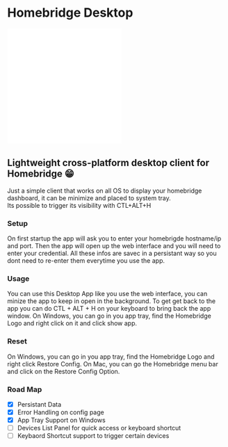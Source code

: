 
# Homebridge Desktop
![logo](https://github.com/louistb/HomebridgeDesktop/blob/af5cc8dfa37046cbafc810af3c595618e8d03edc/logo.png?raw=true|width=50px)
## Lightweight cross-platform desktop client for Homebridge 😁
Just a simple client that works on all OS to display your homebridge dashboard, it can be minimize and placed to system tray. </br> Its possible to trigger its visibility with CTL+ALT+H

### Setup
On first startup the app will ask you to enter your homebrigde hostname/ip and port.
Then the app will open up the web interface and you will need to enter your credential.
All these infos are savec in a persistant way so you dont need to re-enter them everytime you use the app.

### Usage
You can use this Desktop App like you use the web interface, you can minize the app to keep in open in the background.
To get get back to the app you can do CTL + ALT + H on your keyboard to bring back the app window.
On Windows, you can go in you app tray, find the Homebridge Logo and right click on it and click show app.

### Reset
On Windows, you can go in you app tray, find the Homebridge Logo and right click Restore Config.
On Mac, you can go the Homebridge menu bar and click on the Restore Config Option.

### Road Map

- [x] Persistant Data
- [x] Error Handling on config page
- [x] App Tray Support on Windows
- [ ] Devices List Panel for quick access or keyboard shortcut
- [ ] Keybaord Shortcut support to trigger certain devices
